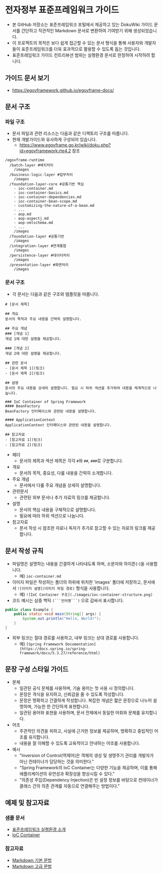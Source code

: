 # 전자정부 표준프레임워크 가이드
- 본 GitHub 저장소는 표준프레임워크 포털에서 제공하고 있는 DokuWiki 가이드 문서를 간단하고 직관적인 Markdown 문서로 변환하여 기여받기 위해 생성되었습니다. 
- 이 프로젝트의 목적은 보다 쉽게 접근할 수 있는 문서 형식을 통해 사용자와 개발자들이 표준프레임워크를 더욱 효과적으로 활용할 수 있도록 돕는 것입니다.
- 표준프레임워크 가이드 컨트리뷰션 범위는 실행환경 문서로 한정하여 시작하려 합니다. 

## 가이드 문서 보기
- https://egovframework.github.io/egovframe-docs/

## 문서 구조
### 파일 구조
- 문서 파일과 관련 리소스는 다음과 같은 디렉토리 구조를 따릅니다. 
- 현재 개발가이드와 유사하게 구성되어 있습니다. 
	- https://www.egovframe.go.kr/wiki/doku.php?id=egovframework:rte4.2 참조
```
/egovframe-runtime
  /batch-layer #배치처리
    /images
  /business-logic-layer #업무처리
    /images
  /foundation-layer-core #공통기반 핵심
    - ioc-container.md
    - ioc-container-basics.md
    - ioc-container-dependencies.md
    - ioc-container-bean-scope.md
    - customizing-the-nature-of-a-bean.md
    - ...
    - aop.md
    - aop-aspectj.md
    - aop-xmlschema.md
    - ...
    /images
  /foundation-layer #공통기반
    /images
  /integration-layer #연계통합
    /images
  /persistence-layer #데이터처리
    /images
  /presentation-layer #화면처리
    /images
```
### 문서 구조
- 각 문서는 다음과 같은 구조와 템플릿을 따릅니다.
```
# [문서 제목]

## 개요
문서의 목적과 주요 내용을 간략히 설명합니다.

## 주요 개념
### [개념 1]
개념 1에 대한 설명을 제공합니다.

### [개념 2]
개념 2에 대한 설명을 제공합니다.

## 관련 문서
- [문서 제목 1](링크)
- [문서 제목 2](링크)

## 설명
문서의 주요 내용을 상세히 설명합니다. 필요 시 하위 섹션을 추가하여 내용을 체계적으로 나눕니다.

### IoC Container of Spring Framework
#### BeanFactory
BeanFactory 인터페이스와 관련된 내용을 설명합니다.

#### ApplicationContext
ApplicationContext 인터페이스와 관련된 내용을 설명합니다.

## 참고자료
- [참고자료 1](링크)
- [참고자료 2](링크)
```
- 헤더
	- 문서의 제목과 섹션 제목은 각각 `#`와 `##`, `###`로 구분합니다.
- 개요
	- 문서의 목적, 중요성, 다룰 내용을 간략히 소개합니다.
- 주요 개념
	- 문서에서 다룰 주요 개념을 상세히 설명합니다.
- 관련문서
	- 관련된 외부 문서나 추가 자료의 링크를 제공합니다.
- 설명
	- 문서의 핵심 내용을 구체적으로 설명합니다.
	- 필요에 따라 하위 섹션으로 나눕니다.
- 참고자료
	- 문서 작성 시 참조한 자료나 독자가 추가로 참고할 수 있는 자료의 링크를 제공합니다.
## 문서 작성 규칙
- 파일명은 설명하는 내용을 간결하게 나타내도록 하며, 소문자와 하이픈(-)을 사용합니다.
	- 예) `ioc-container.md`
- 이미지 파일은 작성하는 폴더의 하위에 위치한 'images' 폴더에 저장하고, 문서에서 `![이미지 설명](이미지 파일 경로)` 형식을 사용합니다.
	- 예) `![IoC Container 구조](./images/ioc-container-structure.png)`
- 코드 예시는 삼중 백틱 ` (```언어명```) ` 으로 감싸서 표시합니다.
```java
public class Example {
    public static void main(String[] args) {
        System.out.println("Hello, World!");
    }
}
```
- 외부 링크는 절대 경로를 사용하고, 내부 링크는 상대 경로를 사용합니다.
	- 예) `[Spring Framework Documentation](https://docs.spring.io/spring-framework/docs/5.3.27/reference/html)`
## 문장 구성 스타일 가이드
- 문체
	- 일관된 공식 문체를 사용하며, 기술 용어는 첫 사용 시 정의합니다.
	- 문장은 격식을 유지하고, 신뢰감을 줄 수 있도록 작성합니다.
	- 문장은 명확하고 간결하게 작성합니다. 복잡한 개념은 짧은 문장으로 나누어 설명하며, 가능한 한 간단하게 표현합니다.
	- 일관된 용어와 표현을 사용하며, 문서 전체에서 동일한 어휘와 문체를 유지합니다.
- 어조
	- 주관적인 의견을 피하고, 사실에 근거한 정보를 제공하며, 명확하고 중립적인 어조를 유지합니다.
	- 내용을 잘 이해할 수 있도록 교육적이고 안내하는 어조를 사용합니다.
- 예시
	- "Inversion of Control(역제어)은 객체의 생성 및 생명주기 관리를 개발자가 아닌 컨테이너가 담당하는 것을 의미한다."
	- "Spring Framework의 IoC Container는 다양한 기능을 제공하며, 이를 통해 애플리케이션의 유연성과 확장성을 향상시킬 수 있다."
	- "의존성 주입(Dependency Injection)은 빈 설정 정보를 바탕으로 컨테이너가 클래스 간의 의존 관계를 자동으로 연결해주는 방법이다."
## 예제 및 참고자료
### 샘플 문서
- [표준프레임워크 실행환경 소개](https://github.com/eGovFramework/egovframe-docs/blob/main/egovframe-runtime/intro/overview.md)
- [IoC Container](https://github.com/eGovFramework/egovframe-docs/blob/main/egovframe-runtime/foundation-layer-core/ioc-container.md)
### 참고자료
- [Markdown 기본 문법](https://www.markdownguide.org/basic-syntax/)
- [Markdown 고급 문법](https://www.markdownguide.org/extended-syntax/)
